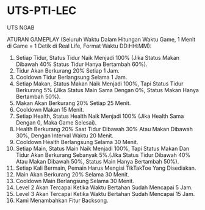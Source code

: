 # UTS-PTI-LEC
UTS NGAB

ATURAN GAMEPLAY (Seluruh Waktu Dalam Hitungan Waktu Game, 1 Menit di Game = 1 Detik di Real Life, Format Waktu DD:HH:MM):
1. Setiap Tidur, Status Tidur Naik Menjadi 100% (Jika Status Makan Dibawah 40% Status Tidur Hanya Bertambah 60%).
2. Tidur Akan Berkurang 20% Setiap 1 Jam.
3. Cooldown Tidur Berlangsung Selama 1 Jam.
4. Setiap Makan, Status Makan Naik Menjadi 100%, Tapi Status Tidur Berkurang 5% (Jika Status Main Sama Dengan 0%, Status Makan Hanya Bertambah 50%).
5. Makan Akan Berkurang 20% Setiap 25 Menit.
6. Cooldown Makan 15 Menit. 
7. Setiap Health, Status Health Naik Menjadi 100% (Jika Health Sama Dengan 0, Maka Game Selesai).
8. Health Berkurang 20% Saat Tidur Dibawah 30% Atau Makan Dibawah 30%, Dengan Interval Waktu 20 Menit.
9. Cooldown Health Berlangsung Selama 30 Menit. 
10. Setiap Main, Status Main Naik Menjadi 100%, Tapi Status Makan Dan Tidur Akan Berkurang Sebanyak 5%.(Jika Status Tidur Dibawah 40% Atau Makan Dibawah 50%, Status Main Hanya Bertambah 50%).
11. Setiap Kali Bermain, Pemain Harus Mengisi TikTakToe Yang Disediakan.
12. Main Akan Berkurang 20% Selama 30 Menit.
13. Cooldown Main Berlangsung Selama 30 Menit.
14. Level 2 Akan Tercapai Ketika Waktu Bertahan Sudah Mencapai 5 Jam.
15. Level 3 Akan Tercapai Ketika Waktu Bertahan Sudah Mencapai 15 Jam.
16. Kami Menambahkan Fitur Backsong.

